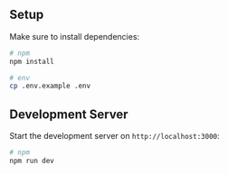 ## Setup

Make sure to install dependencies:

```bash
# npm
npm install

# env
cp .env.example .env

```

## Development Server

Start the development server on `http://localhost:3000`:

```bash
# npm
npm run dev


